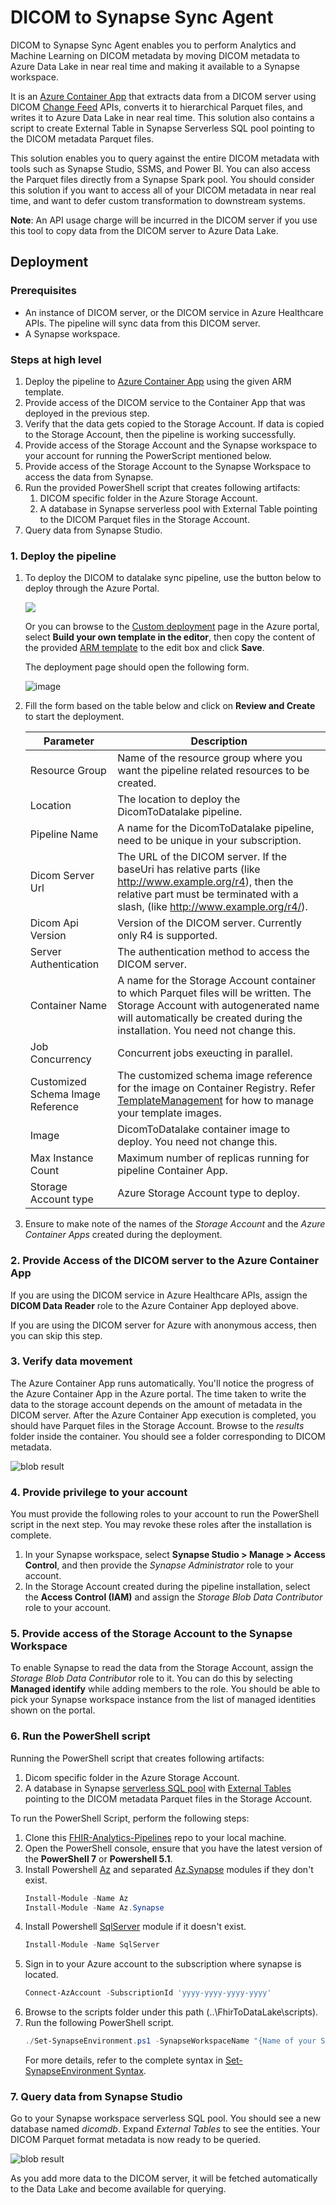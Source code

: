 # DICOM to Synapse Sync Agent

DICOM to Synapse Sync Agent enables you to perform Analytics and Machine Learning on DICOM metadata by moving DICOM metadata to Azure Data Lake in near real time and making it available to a Synapse workspace.

It is an [Azure Container App](https://learn.microsoft.com/en-us/azure/container-apps/?ocid=AID3042118) that extracts data from a DICOM server using DICOM [Change Feed](https://learn.microsoft.com/en-us/azure/healthcare-apis/dicom/dicom-change-feed-overview) APIs, converts it to hierarchical Parquet files, and writes it to Azure Data Lake in near real time. This solution also contains a script to create External Table in Synapse Serverless SQL pool pointing to the DICOM metadata Parquet files.

This solution enables you to query against the entire DICOM metadata with tools such as Synapse Studio, SSMS, and Power BI. You can also access the Parquet files directly from a Synapse Spark pool. You should consider this solution if you want to access all of your DICOM metadata in near real time, and want to defer custom transformation to downstream systems.

**Note**: An API usage charge will be incurred in the DICOM server if you use this tool to copy data from the DICOM server to Azure Data Lake.

## Deployment

### Prerequisites

- An instance of DICOM server, or the DICOM service in Azure Healthcare APIs. The pipeline will sync data from this DICOM server.
- A Synapse workspace.

### Steps at high level

1. Deploy the pipeline to [Azure Container App](https://learn.microsoft.com/en-us/azure/container-apps/?ocid=AID3042118) using the given ARM template.
1. Provide access of the DICOM service to the Container App that was deployed in the previous step.
1. Verify that the data gets copied to the Storage Account. If data is copied to the Storage Account, then the pipeline is working successfully.
1. Provide access of the Storage Account and the Synapse workspace to your account for running the PowerScript mentioned below.
1. Provide access of the Storage Account to the Synapse Workspace to access the data from Synapse.
1. Run the provided PowerShell script that creates following artifacts:
    1. DICOM specific folder in the Azure Storage Account.
    1. A database in Synapse serverless pool with External Table pointing to the DICOM Parquet files in the Storage Account.
1. Query data from Synapse Studio.

### 1. Deploy the pipeline

1. To deploy the DICOM to datalake sync pipeline, use the button below to deploy through the Azure Portal.
   
    <a href="https://portal.azure.com/#create/Microsoft.Template/uri/https%3A%2F%2Fraw.githubusercontent.com%2FMicrosoft%2FFHIR-Analytics-Pipelines%2Fmain%2FFhirToDataLake%2Fdeploy%2Ftemplates%2FContainerApp%2FDeployDicomPipelineToContainerApp.json" target="_blank">
        <img src="https://aka.ms/deploytoazurebutton"/>
    </a>

    Or you can browse to the [Custom deployment](https://ms.portal.Azure.com/#create/Microsoft.Template) page in the Azure portal, select **Build your own template in the editor**, then copy the content of the provided [ARM template](../deploy/templates/ContainerApp/DeployDicomPipelineToContainerApp.json) to the edit box and click **Save**.

    The deployment page should open the following form. 
    
    ![image](./assets/deployDicomContainerAppParameters.png)

2. Fill the form based on the table below and click on **Review and Create** to start the deployment.

    |Parameter   | Description   |
    |---|---|
    | Resource Group | Name of the resource group where you want the pipeline related resources to be created. |
    | Location | The location to deploy the DicomToDatalake pipeline. |
    | Pipeline Name  | A name for the DicomToDatalake pipeline, need to be unique in your subscription.  |
    | Dicom Server Url  | The URL of the DICOM server. If the baseUri has relative parts (like http://www.example.org/r4), then the relative part must be terminated with a slash, (like http://www.example.org/r4/). |
    | Dicom Api Version | Version of the DICOM server. Currently only R4 is supported. |
    | Server Authentication  | The authentication method to access the DICOM server. |
    | Container Name | A name for the Storage Account container to which Parquet files will be written. The Storage Account with autogenerated name will automatically be created during the installation. You need not change this. |
    | Job Concurrency | Concurrent jobs exeucting in parallel. |
    | Customized Schema Image Reference | The customized schema image reference for the image on Container Registry. Refer [TemplateManagement](https://github.com/microsoft/FHIR-Converter/blob/main/docs/TemplateManagementCLI.md) for how to manage your template images. |
    | Image | DicomToDatalake container image to deploy. You need not change this. |
    | Max Instance Count | Maximum number of replicas running for pipeline Container App. |
    | Storage Account type | Azure Storage Account type to deploy. |

3. Ensure to make note of the names of the _Storage Account_ and the _Azure Container Apps_ created during the deployment.

### 2. Provide Access of the DICOM server to the Azure Container App

If you are using the DICOM service in Azure Healthcare APIs, assign the **DICOM Data Reader** role to the Azure Container App deployed above.

If you are using the DICOM server for Azure with anonymous access, then you can skip this step.

### 3. Verify data movement

The Azure Container App runs automatically. You'll notice the progress of the Azure Container App in the Azure portal. The time taken to write the data to the storage account depends on the amount of metadata in the DICOM server. After the Azure Container App execution is completed, you should have Parquet files in the Storage Account. Browse to the _results_ folder inside the container. You should see a folder corresponding to DICOM metadata.

![blob result](./assets/ExportedDicomData.png)

### 4. Provide privilege to your account

You must provide the following roles to your account to run the PowerShell script in the next step. You may revoke these roles after the installation is complete.

1. In your Synapse workspace, select **Synapse Studio > Manage > Access Control**, and then provide the _Synapse Administrator_ role to your account.
1. In the Storage Account created during the pipeline installation, select the **Access Control (IAM)** and assign the _Storage Blob Data Contributor_ role to your account.

### 5. Provide access of the Storage Account to the Synapse Workspace

To enable Synapse to read the data from the Storage Account, assign the _Storage Blob Data Contributor_ role to it. You can do this by selecting **Managed identify** while adding members to the role. You should be able to pick your Synapse workspace instance from the list of managed identities shown on the portal.

### 6. Run the PowerShell script

Running the PowerShell script that creates following artifacts:

1. Dicom specific folder in the Azure Storage Account.
1. A database in Synapse [serverless SQL pool](https://docs.microsoft.com/en-us/azure/synapse-analytics/sql/on-demand-workspace-overview) with [External Tables](https://docs.microsoft.com/en-us/azure/synapse-analytics/sql/develop-tables-external-tables?tabs=hadoop) pointing to the DICOM metadata Parquet files in the Storage Account.

To run the PowerShell Script, perform the following steps:

1. Clone this [FHIR-Analytics-Pipelines](https://github.com/microsoft/FHIR-Analytics-Pipelines) repo to your local machine.
1. Open the PowerShell console, ensure that you have the latest version of the **PowerShell 7** or **Powershell 5.1**.
1. Install Powershell [Az](https://docs.microsoft.com/en-us/powershell/azure/install-az-ps?view=azps-7.1.0) and separated [Az.Synapse](https://docs.microsoft.com/en-us/cli/azure/synapse?view=azure-cli-latest) modules if they don't exist.
    ``` PowerShell
    Install-Module -Name Az
    Install-Module -Name Az.Synapse
    ```
1. Install Powershell [SqlServer](https://learn.microsoft.com/en-us/sql/powershell/download-sql-server-ps-module?view=sql-server-ver16) module if it doesn't exist.
    ``` PowerShell
    Install-Module -Name SqlServer
    ```
1. Sign in to your Azure account to the subscription where synapse is located.
    ``` PowerShell
    Connect-AzAccount -SubscriptionId 'yyyy-yyyy-yyyy-yyyy'
    ```
1. Browse to the scripts folder under this path (..\FhirToDataLake\scripts).
1. Run the following PowerShell script. 
    ```Powershell
    ./Set-SynapseEnvironment.ps1 -SynapseWorkspaceName "{Name of your Synapse workspace instance}" -StorageName "{Name of your storage account where Parquet files are written}" -Container dicom -Database dicomdb -DataSourceType DICOM
    ```
    For more details, refer to the complete syntax in [Set-SynapseEnvironment Syntax](./SetSynapseEnvironmentSyntax.md).


### 7. Query data from Synapse Studio

Go to your Synapse workspace serverless SQL pool. You should see a new database named _dicomdb_. Expand _External Tables_ to see the entities. Your DICOM Parquet format metadata is now ready to be queried.

![blob result](./assets/dicomDatabase.png)

As you add more data to the DICOM server, it will be fetched automatically to the Data Lake and become available for querying. 
